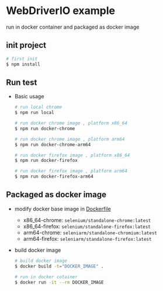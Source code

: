 # WebDriverIO example

run in docker container and packaged as docker image

## init project

```bash
# first init
$ npm install
```

## Run test

- Basic usage

  ```bash
  # run local chrome
  $ npm run local

  # run docker chrome image , platform x86_64
  $ npm run docker-chrome

  # run docker chrome image , platform arm64
  $ npm run docker-chrome-arm64

  # run docker firefox image , platform x86_64
  $ npm run docker-firefox

  # run docker firefox image , platform arm64
  $ npm run docker-firefox-arm64

  ```

## Packaged as docker image

- modify docker base image in [Dockerfile](./Dockerfile)
  - x86_64-chrome:  `selenium/standalone-chrome:latest`
  - x86_64-firefox: `selenium/standalone-firefox:latest`
  - arm64-chrome:  `seleniarm/standalone-chromium:latest`
  - arm64-firefox: `seleniarm/standalone-firefox:latest`
- build docker image

  ```bash
  # build docker image
  $ docker build -t="DOCKER_IMAGE" .

  # run in docker cotainer
  $ docker run -it --rm DOCKER_IMAGE
  ```
